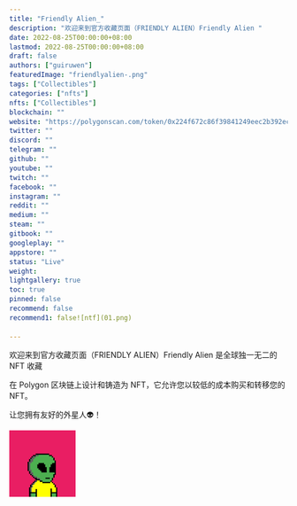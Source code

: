 ```yaml
---
title: "Friendly Alien_"
description: "欢迎来到官方收藏页面（FRIENDLY ALIEN）Friendly Alien "
date: 2022-08-25T00:00:00+08:00
lastmod: 2022-08-25T00:00:00+08:00
draft: false
authors: ["guiruwen"]
featuredImage: "friendlyalien-.png"
tags: ["Collectibles"]
categories: ["nfts"]
nfts: ["Collectibles"]
blockchain: ""
website: "https://polygonscan.com/token/0x224f672c86f39841249eec2b392ecb775d6f01dc"
twitter: ""
discord: ""
telegram: ""
github: ""
youtube: ""
twitch: ""
facebook: ""
instagram: ""
reddit: ""
medium: ""
steam: ""
gitbook: ""
googleplay: ""
appstore: ""
status: "Live"
weight: 
lightgallery: true
toc: true
pinned: false
recommend: false
recommend1: false![ntf](01.png)

---
```

欢迎来到官方收藏页面（FRIENDLY ALIEN）Friendly Alien 是全球独一无二的 NFT 收藏

在 Polygon 区块链上设计和铸造为 NFT，它允许您以较低的成本购买和转移您的 NFT。

让您拥有友好的外星人👽！

![nft](01.png)


